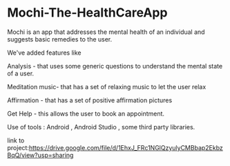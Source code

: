 # Mochi-The-HealthCareApp
Mochi is an app that addresses the mental health of an individual and suggests basic remedies to the user.

We've added features like 

Analysis - that uses some generic questions to understand the mental state of a user.

Meditation music- that has a set of relaxing music to let the user relax

Affirmation - that has a set of positive affirmation pictures

Get Help -  this allows the user to book an appointment.

Use of tools :  Android , Android Studio , some third party libraries.

link to project:https://drive.google.com/file/d/1EhxJ_FRc1NGlQzyulyCMBbap2EkbzBqQ/view?usp=sharing
